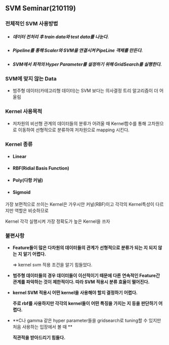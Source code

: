 ## SVM Seminar(210119)

### 전체적인 SVM 사용방법

* ##### 데이터 전처리 후 train data와 test data를 나눈다.

* ##### Pipeline를 통해 Scaler와 SVM을 연결시켜 PipeLine 객체를 만든다.

* ##### SVM에서  최적의 Hyper Parameter를 설정하기 위해 GridSearch를 실행한다.

### SVM에 맞지 않는 Data

* 범주형 데이터(카테고리형 데이터)는 SVM 보다는 의사결정 트리 알고리즘이 더 어울림

### Kernel 사용목적

* 저차원의 비선형 관계의 데이터들의 분류가 어려울 때 Kernel함수를 통해 고차원으로 이동하여 선형적으로 분류하여 저차원으로 mapping 시킨다.

### Kernel 종류

* #### Linear

* #### RBF(Ridial Basis Function)

* #### Poly(다항 커널)

* #### Sigmoid

가장 보편적으로 쓰이는 Kernel은 가우시안 커널(RBF)이고 각각의 Kernel특성이 다르지만 역할은 비슷하므로 

Kernel 각각 실행시켜 가장 정확도가 높은 Kernel을 쓰자

### 불편사항

* **Feature들이 많은 다차원의 데이터들의 관계가 선형적으로 분류가 되는 지 되지 않는 지 알기 어렵다.**

  => kernel svm 적용 조건을 알기 힘들었다.

* **범주형 데이터들의 경우 데이터들이 이산적이기 때문에 다른 연속적인 Feature간 관계를 파악하는 것이 제한적이다. 따라 SVM 적용시 분류 효율이 떨어진다.**

* **kernel SVM 적용시 어떤 kernel을 사용해야 할지 결정하기 어렵다.**

  **주로 rbf를 사용하지만 각각의 kernel들이 어떤 특징을 가지는 지 등을 판단하기 어렵다.**

* **C나 gamma 같은 hyper parameter들을 gridsearch로 tuning할 수 있지만 처음 사용하는 입장에서 볼 때 **

  **직관적을 받아드리기 힘들다.**











